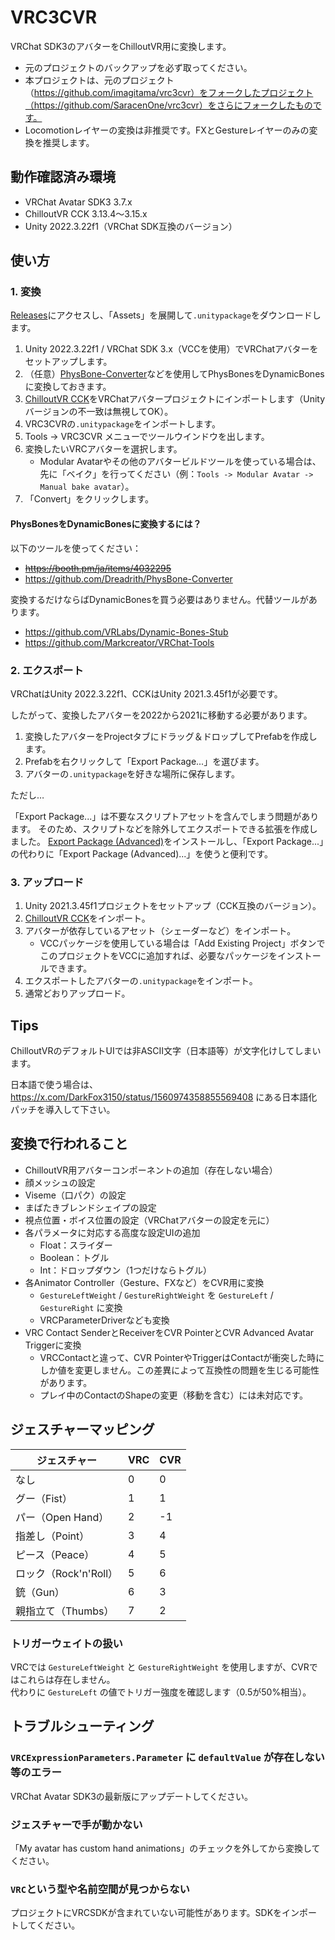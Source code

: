 # VRC3CVR

VRChat SDK3のアバターをChilloutVR用に変換します。

- 元のプロジェクトのバックアップを必ず取ってください。
- 本プロジェクトは、元のプロジェクト（https://github.com/imagitama/vrc3cvr）をフォークしたプロジェクト（https://github.com/SaracenOne/vrc3cvr）をさらにフォークしたものです。
- Locomotionレイヤーの変換は非推奨です。FXとGestureレイヤーのみの変換を推奨します。

## 動作確認済み環境

- VRChat Avatar SDK3 3.7.x  
- ChilloutVR CCK 3.13.4～3.15.x  
- Unity 2022.3.22f1（VRChat SDK互換のバージョン）

## 使い方

### 1. 変換

[Releases](https://github.com/Narazaka/vrc3cvr/releases/latest)にアクセスし、「Assets」を展開して`.unitypackage`をダウンロードします。

1. Unity 2022.3.22f1 / VRChat SDK 3.x（VCCを使用）でVRChatアバターをセットアップします。
2. （任意）[PhysBone-Converter](https://github.com/Dreadrith/PhysBone-Converter)などを使用してPhysBonesをDynamicBonesに変換しておきます。
3. [ChilloutVR CCK](https://docs.abinteractive.net/cck/setup/)をVRChatアバタープロジェクトにインポートします（Unityバージョンの不一致は無視してOK）。
4. VRC3CVRの`.unitypackage`をインポートします。
5. Tools -> VRC3CVR メニューでツールウインドウを出します。
6. 変換したいVRCアバターを選択します。
    - Modular Avatarやその他のアバタービルドツールを使っている場合は、先に「ベイク」を行ってください（例：`Tools -> Modular Avatar -> Manual bake avatar`）。
7. 「Convert」をクリックします。

#### PhysBonesをDynamicBonesに変換するには？

以下のツールを使ってください：

- ~~https://booth.pm/ja/items/4032295~~
- https://github.com/Dreadrith/PhysBone-Converter

変換するだけならばDynamicBonesを買う必要はありません。代替ツールがあります。

- https://github.com/VRLabs/Dynamic-Bones-Stub
- https://github.com/Markcreator/VRChat-Tools  

### 2. エクスポート

VRChatはUnity 2022.3.22f1、CCKはUnity 2021.3.45f1が必要です。

したがって、変換したアバターを2022から2021に移動する必要があります。

1. 変換したアバターをProjectタブにドラッグ＆ドロップしてPrefabを作成します。
2. Prefabを右クリックして「Export Package...」を選びます。
3. アバターの`.unitypackage`を好きな場所に保存します。

ただし…

「Export Package...」は不要なスクリプトアセットを含んでしまう問題があります。 そのため、スクリプトなどを除外してエクスポートできる拡張を作成しました。
[Export Package (Advanced)](https://github.com/Narazaka/ExportPackageAdvanced)をインストールし、「Export Package...」の代わりに「Export Package (Advanced)...」を使うと便利です。

### 3. アップロード

1. Unity 2021.3.45f1プロジェクトをセットアップ（CCK互換のバージョン）。
2. [ChilloutVR CCK](https://docs.abinteractive.net/cck/setup/)をインポート。
3. アバターが依存しているアセット（シェーダーなど）をインポート。
    - VCCパッケージを使用している場合は「Add Existing Project」ボタンでこのプロジェクトをVCCに追加すれば、必要なパッケージをインストールできます。
4. エクスポートしたアバターの`.unitypackage`をインポート。
5. 通常どおりアップロード。

## Tips

ChilloutVRのデフォルトUIでは非ASCII文字（日本語等）が文字化けしてしまいます。

日本語で使う場合は、 https://x.com/DarkFox3150/status/1560974358855569408 にある日本語化パッチを導入して下さい。

## 変換で行われること

- ChilloutVR用アバターコンポーネントの追加（存在しない場合）
- 顔メッシュの設定
- Viseme（口パク）の設定
- まばたきブレンドシェイプの設定
- 視点位置・ボイス位置の設定（VRChatアバターの設定を元に）
- 各パラメータに対応する高度な設定UIの追加
  - Float：スライダー
  - Boolean：トグル
  - Int：ドロップダウン（1つだけならトグル）
- 各Animator Controller（Gesture、FXなど）をCVR用に変換  
  - `GestureLeftWeight` / `GestureRightWeight` を `GestureLeft` / `GestureRight` に変換  
  - VRCParameterDriverなども変換
- VRC Contact SenderとReceiverをCVR PointerとCVR Advanced Avatar Triggerに変換
  - VRCContactと違って、CVR PointerやTriggerはContactが衝突した時にしか値を変更しません。この差異によって互換性の問題を生じる可能性があります。
  - プレイ中のContactのShapeの変更（移動を含む）には未対応です。

## ジェスチャーマッピング

| ジェスチャー       | VRC | CVR |
|--------------------|-----|-----|
| なし               | 0   | 0   |
| グー（Fist）       | 1   | 1   |
| パー（Open Hand）  | 2   | -1  |
| 指差し（Point）    | 3   | 4   |
| ピース（Peace）    | 4   | 5   |
| ロック（Rock'n'Roll） | 5 | 6   |
| 銃（Gun）          | 6   | 3   |
| 親指立て（Thumbs） | 7   | 2   |

### トリガーウェイトの扱い

VRCでは `GestureLeftWeight` と `GestureRightWeight` を使用しますが、CVRではこれらは存在しません。  
代わりに `GestureLeft` の値でトリガー強度を確認します（0.5が50%相当）。

## トラブルシューティング

### `VRCExpressionParameters.Parameter` に `defaultValue` が存在しない等のエラー

VRChat Avatar SDK3の最新版にアップデートしてください。

### ジェスチャーで手が動かない

「My avatar has custom hand animations」のチェックを外してから変換してください。

### `VRC`という型や名前空間が見つからない

プロジェクトにVRCSDKが含まれていない可能性があります。SDKをインポートしてください。
